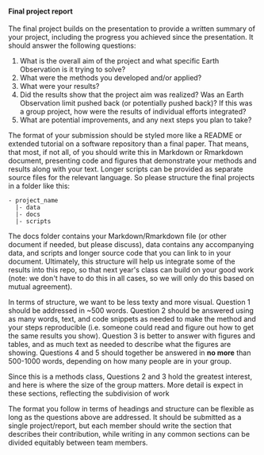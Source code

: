#### Final project report
The final project builds on the presentation to provide a written summary of your project, including the progress you achieved since the presentation. It should answer the following questions: 

1. What is the overall aim of the project and what specific Earth Observation is it trying to solve?
2. What were the methods you developed and/or applied?
3. What were your results? 
4. Did the results show that the project aim was realized? Was an Earth Observation limit pushed back (or potentially pushed back)? If this was a group project, how were the results of individual efforts integrated? 
5. What are potential improvements, and any next steps you plan to take? 

The format of your submission should be styled more like a README or extended tutorial on a software repository than a final paper. That means, that most, if not all, of you should write this in Markdown or Rmarkdown document, presenting code and figures that demonstrate your methods and results along with your text. Longer scripts can be provided as separate source files for the relevant language. So please structure the final projects in a folder like this:

```
- project_name
  |- data
  |- docs
  |- scripts
```

The docs folder contains your Markdown/Rmarkdown file (or other document if needed, but please discuss), data contains any accompanying data, and scripts and longer source code that you can link to in your document.  Ultimately, this structure will help us integrate some of the results into this repo, so that next year's class can build on your good work (note: we don't have to do this in all cases, so we will only do this based on mutual agreement). 

In terms of structure, we want to be less texty and more visual. Question 1 should be addressed in ~500 words. Question 2 should be answered using as many words, text, and code snippets as needed to make the method and your steps reproducible (i.e. someone could read and figure out how to get the same results you show). Question 3 is better to answer with figures and tables, and as much text as needed to describe what the figures are showing.  Questions 4 and 5 should together be answered in **no more** than 500-1000 words, depending on how many people are in your group. 

Since this is a methods class, Questions 2 and 3 hold the greatest interest, and here is where the size of the group matters.  More detail is expect in these sections, reflecting the subdivision of work

The format you follow in terms of headings and structure can be flexible as long as the questions above are addressed.  It should be submitted as a single project/report, but each member should write the section that describes their contribution, while writing in any common sections can be divided equitably between team members. 
